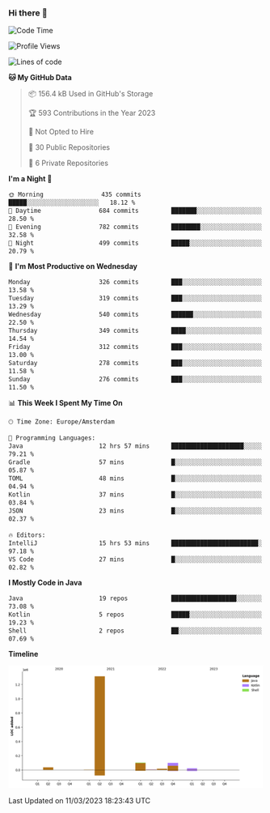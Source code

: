 ### Hi there 👋


<!--START_SECTION:waka-->
![Code Time](http://img.shields.io/badge/Code%20Time-3%2C065%20hrs%2053%20mins-blue)

![Profile Views](http://img.shields.io/badge/Profile%20Views-0-blue)

![Lines of code](https://img.shields.io/badge/From%20Hello%20World%20I%27ve%20Written-1.6%20million%20lines%20of%20code-blue)

**🐱 My GitHub Data** 

> 📦 156.4 kB Used in GitHub's Storage 
 > 
> 🏆 593 Contributions in the Year 2023
 > 
> 🚫 Not Opted to Hire
 > 
> 📜 30 Public Repositories 
 > 
> 🔑 6 Private Repositories 
 > 
**I'm a Night 🦉** 

```text
🌞 Morning                435 commits         █████░░░░░░░░░░░░░░░░░░░░   18.12 % 
🌆 Daytime                684 commits         ███████░░░░░░░░░░░░░░░░░░   28.50 % 
🌃 Evening                782 commits         ████████░░░░░░░░░░░░░░░░░   32.58 % 
🌙 Night                  499 commits         █████░░░░░░░░░░░░░░░░░░░░   20.79 % 
```
📅 **I'm Most Productive on Wednesday** 

```text
Monday                   326 commits         ███░░░░░░░░░░░░░░░░░░░░░░   13.58 % 
Tuesday                  319 commits         ███░░░░░░░░░░░░░░░░░░░░░░   13.29 % 
Wednesday                540 commits         ██████░░░░░░░░░░░░░░░░░░░   22.50 % 
Thursday                 349 commits         ████░░░░░░░░░░░░░░░░░░░░░   14.54 % 
Friday                   312 commits         ███░░░░░░░░░░░░░░░░░░░░░░   13.00 % 
Saturday                 278 commits         ███░░░░░░░░░░░░░░░░░░░░░░   11.58 % 
Sunday                   276 commits         ███░░░░░░░░░░░░░░░░░░░░░░   11.50 % 
```


📊 **This Week I Spent My Time On** 

```text
🕑︎ Time Zone: Europe/Amsterdam

💬 Programming Languages: 
Java                     12 hrs 57 mins      ████████████████████░░░░░   79.21 % 
Gradle                   57 mins             █░░░░░░░░░░░░░░░░░░░░░░░░   05.87 % 
TOML                     48 mins             █░░░░░░░░░░░░░░░░░░░░░░░░   04.94 % 
Kotlin                   37 mins             █░░░░░░░░░░░░░░░░░░░░░░░░   03.84 % 
JSON                     23 mins             █░░░░░░░░░░░░░░░░░░░░░░░░   02.37 % 

🔥 Editors: 
IntelliJ                 15 hrs 53 mins      ████████████████████████░   97.18 % 
VS Code                  27 mins             █░░░░░░░░░░░░░░░░░░░░░░░░   02.82 % 
```

**I Mostly Code in Java** 

```text
Java                     19 repos            ██████████████████░░░░░░░   73.08 % 
Kotlin                   5 repos             █████░░░░░░░░░░░░░░░░░░░░   19.23 % 
Shell                    2 repos             ██░░░░░░░░░░░░░░░░░░░░░░░   07.69 % 
```



**Timeline**

![Lines of Code chart](https://raw.githubusercontent.com/powercasgamer/powercasgamer/master/assets/bar_graph.png)


 Last Updated on 11/03/2023 18:23:43 UTC
<!--END_SECTION:waka-->
